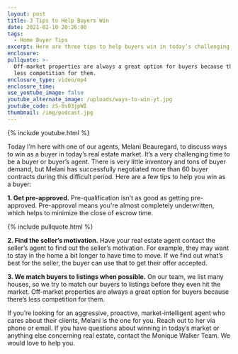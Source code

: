 ```yaml
---
layout: post
title: 3 Tips to Help Buyers Win
date: 2021-02-10 20:26:00
tags:
  - Home Buyer Tips
excerpt: Here are three tips to help buyers win in today’s challenging market.
enclosure:
pullquote: >-
  Off-market properties are always a great option for buyers because there’s
  less competition for them.
enclosure_type: video/mp4
enclosure_time:
use_youtube_image: false
youtube_alternate_image: /uploads/ways-to-win-yt.jpg
youtube_code: zS-8sO3jpWI
thumbnail: /img/podcast.jpg
---
```


{% include youtube.html %}

Today I’m here with one of our agents, Melani Beauregard, to discuss ways to win as a buyer in today’s real estate market. It’s a very challenging time to be a buyer or buyer’s agent. There is very little inventory and tons of buyer demand, but Melani has successfully negotiated more than 60 buyer contracts during this difficult period. Here are a few tips to help you win as a buyer:

**1\. Get pre-approved.** Pre-qualification isn’t as good as getting pre-approved. Pre-approval means you're almost completely underwritten, which helps to minimize the close of escrow time.

{% include pullquote.html %}

**2\. Find the seller’s motivation.** Have your real estate agent contact the seller’s agent to find out the seller’s motivation. For example, they may want to stay in the home a bit longer to have time to move. If we find out what’s best for the seller, the buyer can use that to get their offer accepted.&nbsp;

**3\. We match buyers to listings when possible.** On our team, we list many houses, so we try to match our buyers to listings before they even hit the market. Off-market properties are always a great option for buyers because there’s less competition for them.&nbsp;

If you’re looking for an aggressive, proactive, market-intelligent agent who cares about their clients, Melani is the one for you. Reach out to her via phone or email. If you have questions about winning in today’s market or anything else concerning real estate, contact the Monique Walker Team. We would love to help you.
